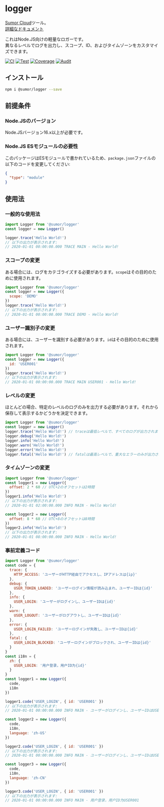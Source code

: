 # logger

[Sumor Cloud](https://sumor.cloud)ツール。  
[詳細なドキュメント](https://sumor.cloud/logger)

これはNode.JS向けの軽量なロガーです。  
異なるレベルでログを出力し、スコープ、ID、およびタイムゾーンをカスタマイズできます。

[![CI](https://github.com/sumor-cloud/logger/actions/workflows/ci.yml/badge.svg)](https://github.com/sumor-cloud/logger/actions/workflows/ci.yml)
[![Test](https://github.com/sumor-cloud/logger/actions/workflows/ut.yml/badge.svg)](https://github.com/sumor-cloud/logger/actions/workflows/ut.yml)
[![Coverage](https://github.com/sumor-cloud/logger/actions/workflows/coverage.yml/badge.svg)](https://github.com/sumor-cloud/logger/actions/workflows/coverage.yml)
[![Audit](https://github.com/sumor-cloud/logger/actions/workflows/audit.yml/badge.svg)](https://github.com/sumor-cloud/logger/actions/workflows/audit.yml)

## インストール

```bash
npm i @sumor/logger --save
```

## 前提条件

### Node.JSのバージョン

Node.JSバージョン16.x以上が必要です。

### Node.JS ESモジュールの必要性

このパッケージはESモジュールで書かれているため、`package.json`ファイルの以下のコードを変更してください:

```json
{
  "type": "module"
}
```

## 使用法

### 一般的な使用法

```js
import Logger from '@sumor/logger'
const logger = new Logger()

logger.trace('Hello World!')
// 以下の出力が表示されます:
// 2020-01-01 00:00:00.000 TRACE MAIN - Hello World!
```

### スコープの変更

ある場合には、ログをカテゴライズする必要があります。`scope`はその目的のために使用されます。

```js
import Logger from '@sumor/logger'
const logger = new Logger({
  scope: 'DEMO'
})
logger.trace('Hello World!')
// 以下の出力が表示されます:
// 2020-01-01 00:00:00.000 TRACE DEMO - Hello World!
```

### ユーザー識別子の変更

ある場合には、ユーザーを識別する必要があります。`id`はその目的のために使用されます。

```js
import Logger from '@sumor/logger'
const logger = new Logger({
  id: 'USER001'
})
logger.trace('Hello World!')
// 以下の出力が表示されます:
// 2020-01-01 00:00:00.000 TRACE MAIN USER001 - Hello World!
```

### レベルの変更

ほとんどの場合、特定のレベルのログのみを出力する必要があります。それから保存して表示するかどうかを決定できます。

```js
import Logger from '@sumor/logger'
const logger = new Logger()
logger.trace('Hello World!') // traceは最低レベルで、すべてのログが出力されます
logger.debug('Hello World!')
logger.info('Hello World!')
logger.warn('Hello World!')
logger.error('Hello World!')
logger.fatal('Hello World!') // fatalは最高レベルで、重大なエラーのみが出力されます
```

### タイムゾーンの変更

```js
import Logger from '@sumor/logger'
const logger1 = new Logger({
  offset: 2 * 60 // UTC+2のオフセットは2時間
})
logger1.info('Hello World!')
// 以下の出力が表示されます:
// 2020-01-01 02:00:00.000 INFO MAIN - Hello World!

const logger2 = new Logger({
  offset: 8 * 60 // UTC+8のオフセットは8時間
})
logger2.info('Hello World!')
// 以下の出力が表示されます:
// 2020-01-01 08:00:00.000 INFO MAIN - Hello World!
```

### 事前定義コード

```js
import Logger from '@sumor/logger'
const code = {
  trace: {
    HTTP_ACCESS: 'ユーザーがHTTP経由でアクセスし、IPアドレスは{ip}'
  },
  debug: {
    USER_TOKEN_LOADED: 'ユーザーログイン情報が読み込まれ、ユーザーIDは{id}'
  },
  info: {
    USER_LOGIN: 'ユーザーがログインし、ユーザーIDは{id}'
  },
  warn: {
    USER_LOGOUT: 'ユーザーがログアウトし、ユーザーIDは{id}'
  },
  error: {
    USER_LOGIN_FAILED: 'ユーザーログインが失敗し、ユーザーIDは{id}'
  },
  fatal: {
    USER_LOGIN_BLOCKED: 'ユーザーログインがブロックされ、ユーザーIDは{id}'
  }
}
const i18n = {
  zh: {
    USER_LOGIN: '用户登录，用户ID为{id}'
  }
}
const logger1 = new Logger({
  code,
  i18n
})

logger1.code('USER_LOGIN', { id: 'USER001' })
// 以下の出力が表示されます:
// 2020-01-01 00:00:00.000 INFO MAIN - ユーザーがログインし、ユーザーIDはUSER001

const logger2 = new Logger({
  code,
  i18n,
  language: 'zh-US'
})

logger2.code('USER_LOGIN', { id: 'USER001' })
// 以下の出力が表示されます:
// 2020-01-01 00:00:00.000 INFO MAIN - ユーザーがログインし、ユーザーIDはUSER001

const logger3 = new Logger({
  code,
  i18n,
  language: 'zh-CN'
})

logger3.code('USER_LOGIN', { id: 'USER001' })
// 以下の出力が表示されます:
// 2020-01-01 00:00:00.000 INFO MAIN - 用户登录，用户ID为USER001
```
